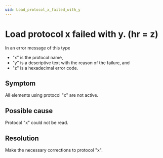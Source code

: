 ```yaml
---
uid: Load_protocol_x_failed_with_y
---
```


# Load protocol x failed with y. (hr = z)

In an error message of this type

- "x" is the protocol name,
- "y" is a descriptive text with the reason of the failure, and
- "z" is a hexadecimal error code.

## Symptom

All elements using protocol "x" are not active.

## Possible cause

Protocol "x" could not be read.

## Resolution

Make the necessary corrections to protocol "x".
